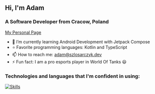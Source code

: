 ## Hi, I'm Adam
### A Software Developer from Cracow, Poland

[My Personal Page](https://adamszl.github.io/)

- 🌱 I’m currently learning Android Development with Jetpack Compose
- ⭐ Favorite programming languages: Kotlin and TypeScript
- 📫 How to reach me: adam@szlosarczyk.dev
- ⚡ Fun fact: I am a pro esports player in World Of Tanks :smiley:

### Technologies and languages that I'm confident in using:
[![Skills](https://skillicons.dev/icons?i=gcp,github,docker,vscode,html,css,tailwind,py,django,flask,react,nodejs,vite,vue,svelte,javascript,typescript,androidstudio,java,kotlin&perline=5)](https://skillicons.dev)

